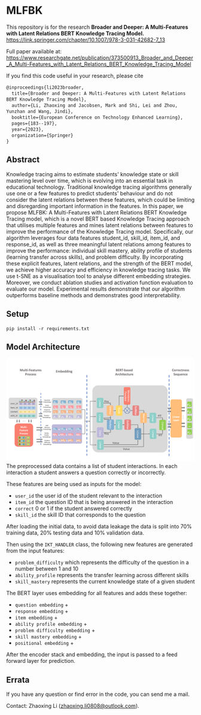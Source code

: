 # MLFBK
This repository is for the research **Broader and Deeper: A Multi-Features with Latent Relations BERT Knowledge Tracing Model.**
https://link.springer.com/chapter/10.1007/978-3-031-42682-7_13

Full paper available at: https://www.researchgate.net/publication/373500913_Broader_and_Deeper_A_Multi-Features_with_Latent_Relations_BERT_Knowledge_Tracing_Model

If you find this code useful in your research, please cite

```
@inproceedings{li2023broader,
  title={Broader and Deeper: A Multi-Features with Latent Relations BERT Knowledge Tracing Model},
  author={Li, Zhaoxing and Jacobsen, Mark and Shi, Lei and Zhou, Yunzhan and Wang, Jindi},
  booktitle={European Conference on Technology Enhanced Learning},
  pages={183--197},
  year={2023},
  organization={Springer}
}
```

## Abstract
Knowledge tracing aims to estimate students' knowledge state or skill mastering level over time, which is evolving into an essential task in educational technology. Traditional knowledge tracing algorithms generally use one or a few features to predict students' behaviour and do not consider the latent relations between these features, which could be limiting and disregarding important information in the features. In this paper, we propose MLFBK: A Multi-Features with Latent Relations BERT Knowledge Tracing model, which is a novel BERT based Knowledge Tracing approach that utilises multiple features and mines latent relations between features to improve the performance of the Knowledge Tracing model. Specifically, our algorithm leverages four data features student_id, skill\_id, item\_id, and response\_id, as well as three meaningful latent relations among features to improve the performance: individual skill mastery, ability profile of students (learning transfer across skills), and problem difficulty. By incorporating these explicit features, latent relations, and the strength of the BERT model, we achieve higher accuracy and efficiency in knowledge tracing tasks. We use t-SNE as a visualisation tool to analyse different embedding strategies. Moreover, we conduct ablation studies and activation function evaluation to evaluate our model. Experimental results demonstrate that our algorithm outperforms baseline methods and demonstrates good interpretability. 

## Setup 

```
pip install -r requirements.txt
```


## Model Architecture
![Architecture](https://github.com/Zhaoxing-Li/MLFBK/blob/main/Architecture.png)
The preprocessed data contains a list of student interactions.
In each interaction a student answers a question correctly or incorrectly.

These features are being used as inputs for the model:
- `user_id` the user id of the student relevant to the interaction
- `item_id` the question ID that is being answered in the interaction
- `correct` 0 or 1 if the student answered correctly
- `skill_id` the skill ID that corresponds to the question

After loading the initial data, to avoid data leakage the data is split into 70% training data, 20% testing data and 10% validation data.

Then using the `IKT_HANDLER` class, the following new features are generated from the input features:
- `problem_difficulty` which represents the difficulty of the question in a number between 1 and 10
- `ability_profile` represents the transfer learning across different skills
- `skill_mastery` represents the current knowledge state of a given student


The BERT layer uses embedding for all features and adds these together:
- `question embedding` +
- `response embedding` +
- `item embedding` +
- `ability profile embedding` +
- `problem difficulty embedding` +
- `skill mastery embedding` +
- `positional embedding` +

After the encoder stack and embedding, the input is passed to a feed forward layer for prediction.


## Errata
If you have any question or find error in the code, you can send me a mail.

Contact: Zhaoxing Li (zhaoxing.li0808@outlook.com).
